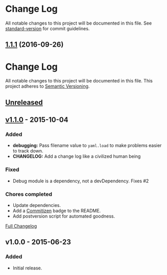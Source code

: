 # Change Log

All notable changes to this project will be documented in this file. See [standard-version](https://github.com/conventional-changelog/standard-version) for commit guidelines.

<a name="1.1.1"></a>
## [1.1.1](https://github.com/claylo/yaml-include/compare/v1.1.0...v1.1.1) (2016-09-26)



# Change Log
All notable changes to this project will be documented in this file.
This project adheres to [Semantic Versioning](http://semver.org/).

## [Unreleased][unreleased]

## [v1.1.0] - 2015-10-04
### Added
- **debugging:** Pass filename value to `yaml.load` to make problems easier to track down.
- **CHANGELOG:** Add a change log like a civilized human being

### Fixed
- Debug module is a dependency, not a devDependency. Fixes #2

### Chores completed
- Update dependencies.
- Add a [Commitizen](http://commitizen.github.io/cz-cli) badge to the README.
- Add postversion script for automated goodness.


[Full Changelog](https://github.com/claylo/yaml-include/compare/v1.0.0...HEAD)


## v1.0.0 - 2015-06-23 
### Added
- Initial release.

[unreleased]: https://github.com/claylo/yaml-include/compare/v1.0.0...HEAD
[v1.1.0]: https://github.com/claylo/yaml-include/compare/v1.0.0...v1.1.0